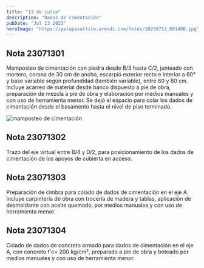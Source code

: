 ```yaml
---
title: "13 de julio"
description: "Dados de cimentación"
pubDate: "Jul 13 2023"
heroImage: "https://palapasaltito.aresdi.com/fotos/20230713_091400.jpg"
---
```


## Nota 23071301

Mamposteo de cimentación con piedra desde B/3 hasta C/2, junteado con mortero, corona de 30 cm de ancho, escarpio exterior recto e interior a 60° y base variable según profundidad (también variable), entre 60 y 80 cm. Incluye acarreo de material desde banco dispuesto a pie de obra, preparación de mezcla a pie de obra y elaboración por medios manuales y con uso de herramienta menor. Se dejó el espacio para colar los dados de cimentación desde el basamento hasta el nivel de piso terminado.

![mamposteo de cimentación](https://palapasaltito.aresdi.com/fotos/20230713_091400.jpg "mamposteo de cimentación")

## Nota 23071302

Trazo del eje virtual entre B/4 y D/2, para posicionamiento de los dados de cimentación de los apoyos de cubierta en acceso.

## Nota 23071303

Preparación de cimbra para colado de dados de cimentación en el eje A. Incluye carpintería de obra con trocería de madera y tablas, aplicación de desmoldante con aceite quemado, por medios manuales y con uso de herramienta menor.

## Nota 23071304

Colado de dados de concreto armado para dados de cimentación en el eje A, con concreto f'c= 200 kg/cm², preparado a pie de obra y boteado por medios manuales y con uso de herramienta menor.
